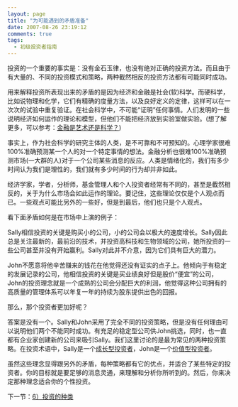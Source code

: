 ```yaml
---
layout: page
title: "为可能遇到的矛盾准备"
date: 2007-08-26 23:19:12
comments: true
tags:
  - 初级投资者指南
---
```

投资的一个重要的事实是：没有金石玉律，也没有绝对正确的投资方法。而且由于有大量的、不同的投资模式和策略，两种截然相反的投资方法都有可能同时成功。

用来解释投资所表现出来的矛盾的是因为经济和金融是社会(软)科学。而硬科学，比如说物理和化学，它们有精确的度量方法，以及良好定义的定律，这样可以在一次次的试验中重复验证。在社会科学中，不可能“证明”任何事情。人们发明的一些说明经济如何运作的理论和模型，但他们不能把经济放到实验室做实验。(想了解更多，可以参考：[金融是艺术还是科学？](http://www.investopedia.com/ask/answers/05/financeartorscience.asp))

事实上，作为社会科学的研究主体的人类，是不可靠和不可预知的。心理学家很难100%准确预测某一个人的对一个特定事情的想法。金融分析也很难100%准确预测市场(一大群的人)对于一个公司某些消息的反应。人类是情绪化的，我们有多少时间认为我们是理性的，我们就有多少时间的行为却并非如此。

经济学家，学者，分析师，基金管理人和个人投资者经常有不同的，甚至是截然相反的，关于为什么市场会如此运作的理论。要记住，这些理论仅仅是个人观点而已。一些观点可能比另外的一些好，但是到最后，他们也只是个人观点。

看下面矛盾如何是在市场中上演的例子：

Sally相信投资的关键是购买小的公司，小的公司会以极大的速度增长。Sally因此总是关注最新的，最前沿的技术，并投资高科技和生物领域的公司，她所投资的一些公司甚至并没有开始赢利。Sally对此并不介意，因为它们具有巨大的潜力。

John不愿意将他辛苦赚来的钱花在他觉得还没有证实的点子上。他倾向于有稳定的发展记录的公司，他相信投资的关键是买业绩良好但是股价“便宜”的公司，John的投资理念就是一个成熟的公司会分配巨大的利润，他觉得这种公司拥有的高质量的管理体系可以年复一年的持续为股东提供出色的回报。

那么，那个投资者更加好呢？

答案是没有一个。Sally和John采用了完全不同的投资策略，但是没有任何理由可以说明他们两个不能同时成功。有充足的稳定型公司供John挑选，同时，也一直都有企业家创建新的公司来吸引Sally。我们这里讨论的是最为常见的两种投资策略。在投资术语中，Sally是一个[成长型投资者](http://www.investopedia.com/terms/g/growthinvesting.asp)，John是一个[价值型投资者](http://www.investopedia.com/terms/v/valueinvesting.asp)。

虽然这些理念显得跟另外的矛盾，每种策略都有它的优点，并适合了某些特定的投资者。你的目标就是要足够的消息灵通，来理解和分析你所听到的。然后，你来决定那种理念适合你的个性投资。

下一节：[6）投资的种类](/invest/types-of-investments.html)